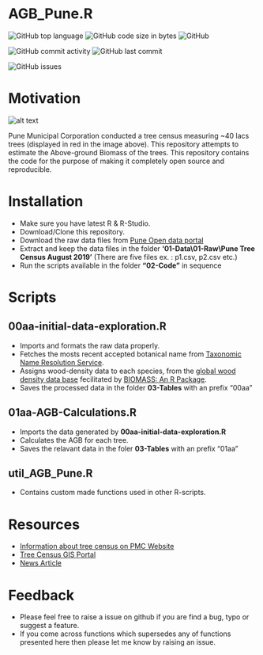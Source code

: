AGB\_Pune.R
================

<!-- README.md is generated from README.Rmd. Please edit that file -->

![GitHub top
language](https://img.shields.io/github/languages/top/shringi/AGB_Pune)
![GitHub code size in
bytes](https://img.shields.io/github/languages/code-size/shringi/AGB_Pune)
![GitHub](https://img.shields.io/github/license/shringi/AGB_Pune)

![GitHub commit
activity](https://img.shields.io/github/commit-activity/y/shringi/AGB_Pune)
![GitHub last
commit](https://img.shields.io/github/last-commit/shringi/AGB_Pune)

![GitHub issues](https://img.shields.io/github/issues/shringi/AGB_Pune)

# Motivation

![alt
text](https://github.com/shringi/AGB_Pune/blob/master/Pune_Tree_Distribution_300dpi.jpg?raw=true)

Pune Municipal Corporation conducted a tree census measuring \~40 lacs
trees (displayed in red in the image above). This repository attempts to
estimate the Above-ground Biomass of the trees. This repository contains
the code for the purpose of making it completely open source and
reproducible.

# Installation

-   Make sure you have latest R & R-Studio.
-   Download/Clone this repository.
-   Download the raw data files from [Pune Open data
    portal](http://opendata.punecorporation.org/Citizen/CitizenDatasets/Index?categoryId=24&dsId=483&search=census)
-   Extract and keep the data files in the folder
    **‘01-Data\\01-Raw\\Pune Tree Census August 2019’** (There are five
    files ex. : p1.csv, p2.csv etc.)
-   Run the scripts available in the folder **“02-Code”** in sequence

# Scripts

## **00aa-initial-data-exploration.R**

-   Imports and formats the raw data properly.
-   Fetches the mosts recent accepted botanical name from [Taxonomic
    Name Resolution
    Service](http://tnrs.iplantcollaborative.org/TNRSapp.html).
-   Assigns wood-density data to each species, from the [global wood
    density data base](https://rdrr.io/cran/BIOMASS/man/wdData.html)
    fecilitated by [BIOMASS: An R
    Package](https://cran.r-project.org/web/packages/BIOMASS/index.html).
-   Saves the processed data in the folder **03-Tables** with an prefix
    “00aa”

## **01aa-AGB-Calculations.R**

-   Imports the data generated by **00aa-initial-data-exploration.R**
-   Calculates the AGB for each tree.
-   Saves the relavant data in the foler **03-Tables** with an prefix
    “01aa”

## **util\_AGB\_Pune.R**

-   Contains custom made functions used in other R-scripts.

# Resources

-   [Information about tree census on PMC
    Website](https://www.pmc.gov.in/en/tree-census-1)
-   [Tree Census GIS
    Portal](https://gmis.smartcities.gov.in/portal/apps/Cascade/index.html?appid=45338abdf10f4e65bbc5563086a24b2e)
-   [News
    Article](https://www.hindustantimes.com/pune-news/geo-enabled-tree-census-finds-pune-has-more-green-cover-in-2019/story-Q9BFMrXnEeY8BfooNy5Y5K.html)

# Feedback

-   Please feel free to raise a issue on github if you are find a bug,
    typo or suggest a feature.
-   If you come across functions which supersedes any of functions
    presented here then please let me know by raising an issue.
